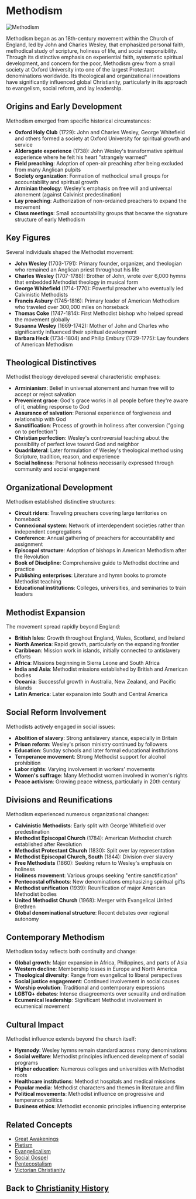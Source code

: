 # Methodism

![Methodism](../../images/methodism.jpg)

Methodism began as an 18th-century movement within the Church of England, led by John and Charles Wesley, that emphasized personal faith, methodical study of scripture, holiness of life, and social responsibility. Through its distinctive emphasis on experiential faith, systematic spiritual development, and concern for the poor, Methodism grew from a small society at Oxford University into one of the largest Protestant denominations worldwide. Its theological and organizational innovations have significantly influenced global Christianity, particularly in its approach to evangelism, social reform, and lay leadership.

## Origins and Early Development

Methodism emerged from specific historical circumstances:

- **Oxford Holy Club** (1729): John and Charles Wesley, George Whitefield and others formed a society at Oxford University for spiritual growth and service
- **Aldersgate experience** (1738): John Wesley's transformative spiritual experience where he felt his heart "strangely warmed"
- **Field preaching**: Adoption of open-air preaching after being excluded from many Anglican pulpits
- **Society organization**: Formation of methodical small groups for accountability and spiritual growth
- **Arminian theology**: Wesley's emphasis on free will and universal atonement (against Calvinist predestination)
- **Lay preaching**: Authorization of non-ordained preachers to expand the movement
- **Class meetings**: Small accountability groups that became the signature structure of early Methodism

## Key Figures

Several individuals shaped the Methodist movement:

- **John Wesley** (1703-1791): Primary founder, organizer, and theologian who remained an Anglican priest throughout his life
- **Charles Wesley** (1707-1788): Brother of John, wrote over 6,000 hymns that embedded Methodist theology in musical form
- **George Whitefield** (1714-1770): Powerful preacher who eventually led Calvinistic Methodists
- **Francis Asbury** (1745-1816): Primary leader of American Methodism who traveled over 300,000 miles on horseback
- **Thomas Coke** (1747-1814): First Methodist bishop who helped spread the movement globally
- **Susanna Wesley** (1669-1742): Mother of John and Charles who significantly influenced their spiritual development
- **Barbara Heck** (1734-1804) and Philip Embury (1729-1775): Lay founders of American Methodism

## Theological Distinctives

Methodist theology developed several characteristic emphases:

- **Arminianism**: Belief in universal atonement and human free will to accept or reject salvation
- **Prevenient grace**: God's grace works in all people before they're aware of it, enabling response to God
- **Assurance of salvation**: Personal experience of forgiveness and relationship with God
- **Sanctification**: Process of growth in holiness after conversion ("going on to perfection")
- **Christian perfection**: Wesley's controversial teaching about the possibility of perfect love toward God and neighbor
- **Quadrilateral**: Later formulation of Wesley's theological method using Scripture, tradition, reason, and experience
- **Social holiness**: Personal holiness necessarily expressed through community and social engagement

## Organizational Development

Methodism established distinctive structures:

- **Circuit riders**: Traveling preachers covering large territories on horseback
- **Connexional system**: Network of interdependent societies rather than independent congregations
- **Conference**: Annual gathering of preachers for accountability and assignment
- **Episcopal structure**: Adoption of bishops in American Methodism after the Revolution
- **Book of Discipline**: Comprehensive guide to Methodist doctrine and practice
- **Publishing enterprises**: Literature and hymn books to promote Methodist teaching
- **Educational institutions**: Colleges, universities, and seminaries to train leaders

## Methodist Expansion

The movement spread rapidly beyond England:

- **British Isles**: Growth throughout England, Wales, Scotland, and Ireland
- **North America**: Rapid growth, particularly on the expanding frontier
- **Caribbean**: Mission work in islands, initially connected to antislavery efforts
- **Africa**: Missions beginning in Sierra Leone and South Africa
- **India and Asia**: Methodist missions established by British and American bodies
- **Oceania**: Successful growth in Australia, New Zealand, and Pacific islands
- **Latin America**: Later expansion into South and Central America

## Social Reform Involvement

Methodists actively engaged in social issues:

- **Abolition of slavery**: Strong antislavery stance, especially in Britain
- **Prison reform**: Wesley's prison ministry continued by followers
- **Education**: Sunday schools and later formal educational institutions
- **Temperance movement**: Strong Methodist support for alcohol prohibition
- **Labor rights**: Varying involvement in workers' movements
- **Women's suffrage**: Many Methodist women involved in women's rights
- **Peace activism**: Growing peace witness, particularly in 20th century

## Divisions and Reunifications

Methodism experienced numerous organizational changes:

- **Calvinistic Methodists**: Early split with George Whitefield over predestination
- **Methodist Episcopal Church** (1784): American Methodist church established after Revolution
- **Methodist Protestant Church** (1830): Split over lay representation
- **Methodist Episcopal Church, South** (1844): Division over slavery
- **Free Methodists** (1860): Seeking return to Wesley's emphasis on holiness
- **Holiness movement**: Various groups seeking "entire sanctification"
- **Pentecostal offshoots**: New denominations emphasizing spiritual gifts
- **Methodist unification** (1939): Reunification of major American Methodist bodies
- **United Methodist Church** (1968): Merger with Evangelical United Brethren
- **Global denominational structure**: Recent debates over regional autonomy

## Contemporary Methodism

Methodism today reflects both continuity and change:

- **Global growth**: Major expansion in Africa, Philippines, and parts of Asia
- **Western decline**: Membership losses in Europe and North America
- **Theological diversity**: Range from evangelical to liberal perspectives
- **Social justice engagement**: Continued involvement in social causes
- **Worship evolution**: Traditional and contemporary expressions
- **LGBTQ+ debates**: Intense disagreements over sexuality and ordination
- **Ecumenical leadership**: Significant Methodist involvement in ecumenical movement

## Cultural Impact

Methodist influence extends beyond the church itself:

- **Hymnody**: Wesley hymns remain standard across many denominations
- **Social welfare**: Methodist principles influenced development of social programs
- **Higher education**: Numerous colleges and universities with Methodist roots
- **Healthcare institutions**: Methodist hospitals and medical missions
- **Popular media**: Methodist characters and themes in literature and film
- **Political movements**: Methodist influence on progressive and temperance politics
- **Business ethics**: Methodist economic principles influencing enterprise

## Related Concepts
- [Great Awakenings](./great_awakenings.md)
- [Pietism](./pietism.md)
- [Evangelicalism](./evangelicalism.md)
- [Social Gospel](./social_gospel.md)
- [Pentecostalism](./pentecostalism.md)
- [Victorian Christianity](./victorian_christianity.md)

## Back to [Christianity History](./README.md)
